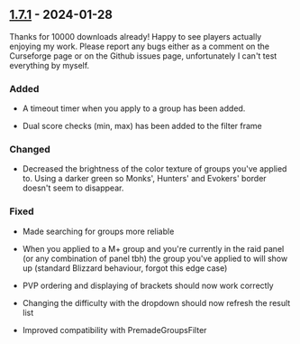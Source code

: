 ## [1.7.1](https://github.com/NintendoLink07/MythicIOGrabber/releases/tag/1.7.1) - 2024-01-28

Thanks for 10000 downloads already!
Happy to see players actually enjoying my work.
Please report any bugs either as a comment on the Curseforge page or on the Github issues page, unfortunately I can't test everything by myself.

### Added

- A timeout timer when you apply to a group has been added.

- Dual score checks (min, max) has been added to the filter frame

### Changed

- Decreased the brightness of the color texture of groups you've applied to.
Using a darker green so Monks', Hunters' and Evokers' border doesn't seem to disappear.
 
### Fixed

- Made searching for groups more reliable

- When you applied to a M+ group and you're currently in the raid panel (or any combination of panel tbh) the group you've applied to will show up (standard Blizzard behaviour, forgot this edge case)

- PVP ordering and displaying of brackets should now work correctly

- Changing the difficulty with the dropdown should now refresh the result list

- Improved compatibility with PremadeGroupsFilter
